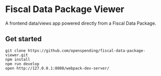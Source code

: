 # Fiscal Data Package Viewer

A frontend data/views app powered directly from a Fiscal Data Package.

## Get started

```
git clone https://github.com/openspending/fiscal-data-package-viewer.git
npm install
npm run develop
open http://127.0.0.1:8080/webpack-dev-server/
```
